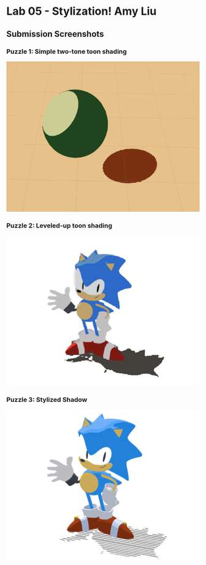 # Lab 05 - Stylization! Amy Liu
## Submission Screenshots

### Puzzle 1: Simple two-tone toon shading
![image](imgs/puzzle1.png)

### Puzzle 2: Leveled-up toon shading
![image](imgs/puzzle2.png)

### Puzzle 3: Stylized Shadow
![image](imgs/puzzle3.png)